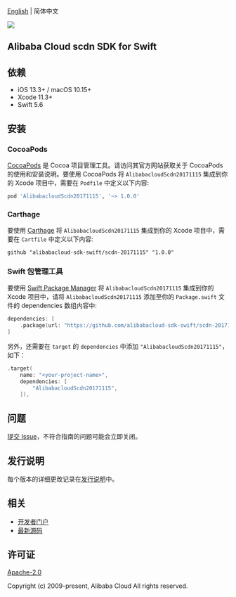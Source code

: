 [English](README.md) | 简体中文

![](https://aliyunsdk-pages.alicdn.com/icons/AlibabaCloud.svg)

## Alibaba Cloud scdn SDK for Swift

## 依赖

- iOS 13.3+ / macOS 10.15+
- Xcode 11.3+
- Swift 5.6

## 安装

### CocoaPods

[CocoaPods](https://cocoapods.org) 是 Cocoa 项目管理工具。请访问其官方网站获取关于 CocoaPods 的使用和安装说明。要使用 CocoaPods 将 `AlibabacloudScdn20171115` 集成到你的 Xcode 项目中，需要在 `Podfile` 中定义以下内容:

```ruby
pod 'AlibabacloudScdn20171115', '~> 1.0.0'
```

### Carthage

要使用 [Carthage](https://github.com/Carthage/Carthage) 将 `AlibabacloudScdn20171115` 集成到你的 Xcode 项目中，需要在 `Cartfile` 中定义以下内容:

```ogdl
github "alibabacloud-sdk-swift/scdn-20171115" "1.0.0"
```

### Swift 包管理工具

要使用 [Swift Package Manager](https://swift.org/package-manager/) 将 `AlibabacloudScdn20171115` 集成到你的 Xcode 项目中，请将 `AlibabacloudScdn20171115` 添加至你的 `Package.swift` 文件的 dependencies 数组内容中:

```swift
dependencies: [
    .package(url: "https://github.com/alibabacloud-sdk-swift/scdn-20171115.git", from: "1.0.0")
]
```

另外，还需要在 `target` 的 `dependencies` 中添加 `"AlibabacloudScdn20171115"`，如下：

```swift
.target(
    name: "<your-project-name>",
    dependencies: [
        "AlibabacloudScdn20171115",
    ]),
```

## 问题

[提交 Issue](https://github.com/alibabacloud-sdk-swift/scdn-20171115/issues/new)，不符合指南的问题可能会立即关闭。

## 发行说明

每个版本的详细更改记录在[发行说明](./ChangeLog.txt)中。

## 相关

* [开发者门户](https://next.api.aliyun.com/home)
* [最新源码](https://github.com/alibabacloud-sdk-swift/scdn-20171115)

## 许可证

[Apache-2.0](http://www.apache.org/licenses/LICENSE-2.0)

Copyright (c) 2009-present, Alibaba Cloud All rights reserved.

